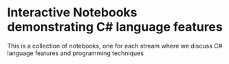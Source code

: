 # Interactive Notebooks demonstrating C# language features

This is a collection of notebooks, one for each stream where we discuss C# language features and programming techniques